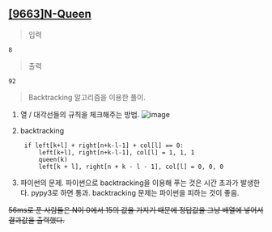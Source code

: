 
## [[9663]N-Queen](https://www.acmicpc.net/problem/9663)

> 입력

	8

> 출력

	92

> Backtracking 알고리즘을 이용한 풀이.
1) 열 / 대각선들의 규칙을 체크해주는 방법.
![image](https://user-images.githubusercontent.com/34594339/89256474-263d2500-d65f-11ea-8934-194fd8fb360c.png)
2) backtracking

		if left[k+l] + right[n+k-l-1] + col[l] == 0:  
		    left[k+l], right[n+k-l-1], col[l] = 1, 1, 1  
		    queen(k)  
		    left[k + l], right[n + k - l - 1], col[l] = 0, 0, 0

3) 파이썬의 문제.
파이썬으로 backtracking을 이용해 푸는 것은 시간 초과가 발생한다.
pypy3로 하면 통과.
backtracking 문제는 파이썬을 피하는 것이 좋음.

~~56ms로 푼 사람들은 N이 0에서 15의 값을 가지기 때문에 정답값을 그냥 배열에 넣어서 결과값을 출력했다.~~